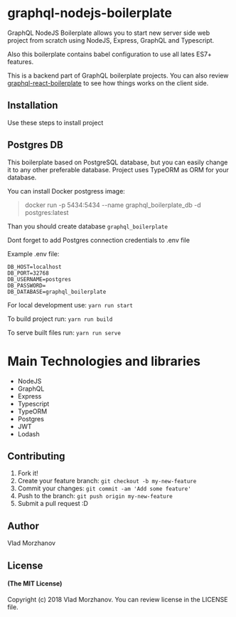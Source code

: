 # graphql-nodejs-boilerplate

GraphQL NodeJS Boilerplate allows you to start new server side web project from scratch using NodeJS, Express, GraphQL and Typescript.

Also this boilerplate contains babel configuration to use all lates ES7+ features.

This is a backend part of GraphQL boilerplate projects. You can also review <a href="https://github.com/VladMorzhanov/graphql-react-boilerplate">graphql-react-boilerplate</a> to see how things works on the client side.

## Installation

Use these steps to install project

## Postgres DB

This boilerplate based on PostgreSQL database, but you can easily change it to any other preferable database. Project uses TypeORM as ORM for your database.

You can install Docker postgress image:

> docker run -p 5434:5434 --name graphql_boilerplate_db -d postgres:latest

Than you should create database `graphql_boilerplate`

Dont forget to add Postgres connection credentials to .env file

Example .env file:

```
DB_HOST=localhost
DB_PORT=32768
DB_USERNAME=postgres
DB_PASSWORD=
DB_DATABASE=graphql_boilerplate
```

For local development use: `yarn run start`

To build project run: `yarn run build`

To serve built files run: `yarn run serve`

# Main Technologies and libraries

- NodeJS
- GraphQL
- Express
- Typescript
- TypeORM
- Postgres
- JWT
- Lodash

## Contributing

1.  Fork it!
2.  Create your feature branch: `git checkout -b my-new-feature`
3.  Commit your changes: `git commit -am 'Add some feature'`
4.  Push to the branch: `git push origin my-new-feature`
5.  Submit a pull request :D

## Author

Vlad Morzhanov

## License

#### (The MIT License)

Copyright (c) 2018 Vlad Morzhanov.
You can review license in the LICENSE file.
